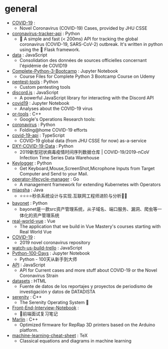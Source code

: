 # general
- [COVID-19](https://github.com/CSSEGISandData/COVID-19) : 
  - Novel Coronavirus (COVID-19) Cases, provided by JHU CSSE
- [coronavirus-tracker-api](https://github.com/ExpDev07/coronavirus-tracker-api) : Python
  - 🦠 A simple and fast (< 200ms) API for tracking the global coronavirus (COVID-19, SARS-CoV-2) outbreak. It's written in python using the 🍼 Flask framework.
- [data](https://github.com/opencovid19-fr/data) : JavaScript
  - Consolidation des données de sources officielles concernant l'épidémie de COVID19
- [Complete-Python-3-Bootcamp](https://github.com/Pierian-Data/Complete-Python-3-Bootcamp) : Jupyter Notebook
  - Course Files for Complete Python 3 Bootcamp Course on Udemy
- [pentest-tools](https://github.com/gwen001/pentest-tools) : Python
  - Custom pentesting tools
- [discord.js](https://github.com/discordjs/discord.js) : JavaScript
  - A powerful JavaScript library for interacting with the Discord API
- [covid19](https://github.com/twiecki/covid19) : Jupyter Notebook
  - Analyses about the COVID-19 virus
- [or-tools](https://github.com/google/or-tools) : C++
  - Google's Operations Research tools:
- [coronavirus](https://github.com/FoldingAtHome/coronavirus) : Python
  - Folding@home COVID-19 efforts
- [covid-19-api](https://github.com/mathdroid/covid-19-api) : TypeScript
  - COVID-19 global data (from JHU CSSE for now) as-a-service
- [DXY-COVID-19-Data](https://github.com/BlankerL/DXY-COVID-19-Data) : Python
  - 2019新型冠状病毒疫情时间序列数据仓库 | COVID-19/2019-nCoV Infection Time Series Data Warehouse
- [Keylogger](https://github.com/aydinnyunus/Keylogger) : Python
  - Get Keyboard,Mouse,ScreenShot,Microphone Inputs from Target Computer and Send to your Mail.
- [operator-lifecycle-manager](https://github.com/operator-framework/operator-lifecycle-manager) : Go
  - A management framework for extending Kubernetes with Operators
- [miaosha](https://github.com/qiurunze123/miaosha) : Java
  - ⭐⭐⭐⭐秒杀系统设计与实现.互联网工程师进阶与分析🙋🐓
- [bayonet](https://github.com/CTF-MissFeng/bayonet) : Python
  - bayonet是一款src资产管理系统，从子域名、端口服务、漏洞、爬虫等一体化的资产管理系统
- [real-world-vue](https://github.com/Code-Pop/real-world-vue) : Vue
  - The application that we build in Vue Mastery's courses starting with Real World Vue
- [COVID-19](https://github.com/midas-network/COVID-19) : 
  - 2019 novel coronavirus repository
- [watch-us-build-trello](https://github.com/Code-Pop/watch-us-build-trello) : JavaScript
- [Python-100-Days](https://github.com/jackfrued/Python-100-Days) : Jupyter Notebook
  - Python - 100天从新手到大师
- [API](https://github.com/NovelCOVID/API) : JavaScript
  - API for Current cases and more stuff about COVID-19 or the Novel Coronavirus Strain
- [datasets](https://github.com/datadista/datasets) : HTML
  - Fuente de datos de los reportajes y proyectos de periodismo de investigación y datos de DATADISTA
- [serenity](https://github.com/SerenityOS/serenity) : C++
  - The Serenity Operating System 🐞
- [Front-End-Interview-Notebook](https://github.com/CavsZhouyou/Front-End-Interview-Notebook) : 
  - 🐜前端面试复习笔记
- [Marlin](https://github.com/MarlinFirmware/Marlin) : C++
  - Optimized firmware for RepRap 3D printers based on the Arduino platform.
- [machine-learning-cheat-sheet](https://github.com/soulmachine/machine-learning-cheat-sheet) : TeX
  - Classical equations and diagrams in machine learning
